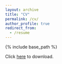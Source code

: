 ```yaml
---
layout: archive
title: "CV"
permalink: /cv/
author_profile: true
redirect_from:
  - /resume
---
```


{% include base_path %}


Click [here](../files/CV-zhide_lu.pdf) to download.


